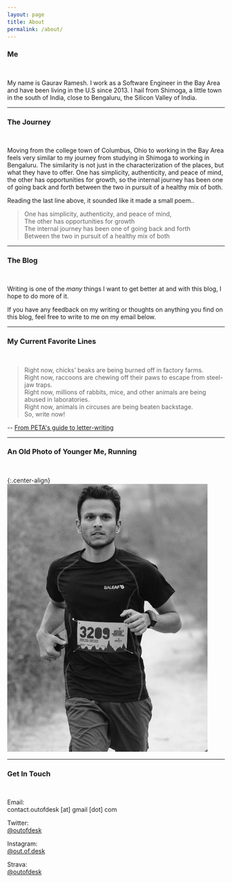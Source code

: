 ```yaml
---
layout: page
title: About
permalink: /about/
---
```


### Me
<br/>

My name is Gaurav Ramesh. I work as a Software Engineer in the Bay Area and have been living in the U.S since 2013. I hail from Shimoga, a little town in the south of India, close to Bengaluru, the Silicon Valley of India.

*****

### The Journey
<br/>

Moving from the college town of Columbus, Ohio to working in the Bay Area feels very similar to my journey from studying in Shimoga to working in Bengaluru. The similarity is not just in the characterization of the places, but what they have to offer. One has simplicity, authenticity, and peace of mind, the other has opportunities for growth, so the internal journey has been one of going back and forth between the two in pursuit of a healthy mix of both.

Reading the last line above, it sounded like it made a small poem..

<blockquote>
One has simplicity, authenticity, and peace of mind, <br/>
The other has opportunities for growth <br/>
The internal journey has been one of going back and forth <br/>
Between the two in pursuit of a healthy mix of both <br/>
</blockquote>

*****

### The Blog
<br/>

Writing is one of the *many* things I want to get better at and with this blog, I hope to do more of it.

If you have any feedback on my writing or thoughts on anything you find on this blog, feel free to write to me on my email below.

*****

### My Current Favorite Lines
<br/>

<blockquote>
Right now, chicks’ beaks are being burned off in factory farms. <br/>
Right now, raccoons are chewing off their paws to escape from steel-jaw traps. <br/>
Right now, millions of rabbits, mice, and other animals are being abused in laboratories. <br/>
Right now, animals in circuses are being beaten backstage. <br/>
So, write now!
</blockquote>

-- [From PETA's guide to letter-writing](https://www.peta.org/action/activism-guide/letter-writing/)

*****

### An Old Photo of Younger Me, Running
<br/>

{:.center-align}
![That's me running!](/static/img/running-profile.jpeg)

*****
### Get In Touch
<br/>

Email:
<br/>
contact.outofdesk [at] gmail [dot] com

Twitter:
<br/>
[@outofdesk](https://www.twitter.com/@outofdesk)

Instagram:
<br/>
[@out.of.desk](https://instagram.com/out.of.desk)

Strava:
<br/>
[@outofdesk](https://www.strava.com/athletes/outofdesk)